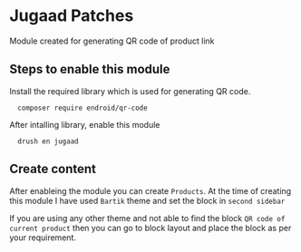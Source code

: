 
# Jugaad Patches

Module created for generating QR code of product link


## Steps to enable this module

Install the required library which is used for generating QR code.
```
  composer require endroid/qr-code
```
After intalling library, enable this module

```
  drush en jugaad
```


## Create content

After enableing the module you can create `Products`.
At the time of creating this module I have used `Bartik` theme and set the block in `second sidebar`

If you are using any other theme and not able to find the block `QR code of current product` then you can go to block layout and place the block as per your requirement.
